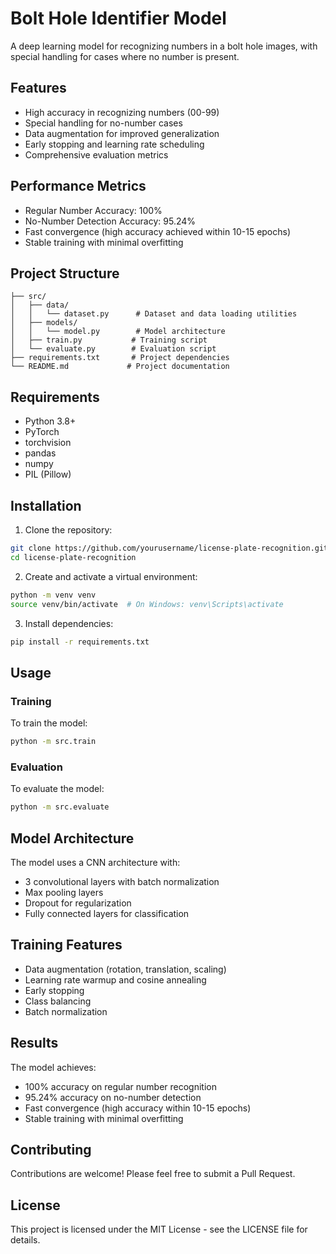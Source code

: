 # Bolt Hole Identifier Model

A deep learning model for recognizing numbers in a bolt hole images, with special handling for cases where no number is present.

## Features

- High accuracy in recognizing numbers (00-99)
- Special handling for no-number cases
- Data augmentation for improved generalization
- Early stopping and learning rate scheduling
- Comprehensive evaluation metrics

## Performance Metrics

- Regular Number Accuracy: 100%
- No-Number Detection Accuracy: 95.24%
- Fast convergence (high accuracy achieved within 10-15 epochs)
- Stable training with minimal overfitting

## Project Structure

```
├── src/
│   ├── data/
│   │   └── dataset.py      # Dataset and data loading utilities
│   ├── models/
│   │   └── model.py        # Model architecture
│   ├── train.py           # Training script
│   └── evaluate.py        # Evaluation script
├── requirements.txt       # Project dependencies
└── README.md             # Project documentation
```

## Requirements

- Python 3.8+
- PyTorch
- torchvision
- pandas
- numpy
- PIL (Pillow)

## Installation

1. Clone the repository:
```bash
git clone https://github.com/yourusername/license-plate-recognition.git
cd license-plate-recognition
```

2. Create and activate a virtual environment:
```bash
python -m venv venv
source venv/bin/activate  # On Windows: venv\Scripts\activate
```

3. Install dependencies:
```bash
pip install -r requirements.txt
```

## Usage

### Training

To train the model:
```bash
python -m src.train
```

### Evaluation

To evaluate the model:
```bash
python -m src.evaluate
```

## Model Architecture

The model uses a CNN architecture with:
- 3 convolutional layers with batch normalization
- Max pooling layers
- Dropout for regularization
- Fully connected layers for classification

## Training Features

- Data augmentation (rotation, translation, scaling)
- Learning rate warmup and cosine annealing
- Early stopping
- Class balancing
- Batch normalization

## Results

The model achieves:
- 100% accuracy on regular number recognition
- 95.24% accuracy on no-number detection
- Fast convergence (high accuracy within 10-15 epochs)
- Stable training with minimal overfitting

## Contributing

Contributions are welcome! Please feel free to submit a Pull Request.

## License

This project is licensed under the MIT License - see the LICENSE file for details. 
